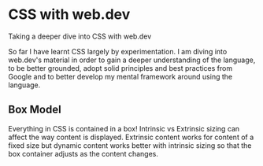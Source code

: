# CSS with web.dev

Taking a deeper dive into CSS with web.dev

So far I have learnt CSS largely by experimentation. I am diving into web.dev's material in order to gain a deeper understanding of the language, to be better grounded, adopt solid principles and best practices from Google and to better develop my mental framework around using the language.

## Box Model
Everything in CSS is contained in a box! Intrinsic vs Extrinsic sizing can affect the way content is displayed. Extrinsic content works for content of a fixed size but dynamic content works better with intrinsic sizing so that the box container adjusts as the content changes.
